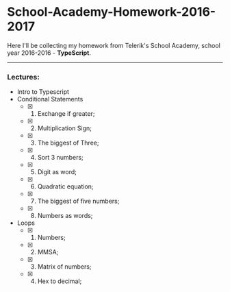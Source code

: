 # School-Academy-Homework-2016-2017

Here I'll be collecting my homework from Telerik's School Academy, school year 2016-2016 - **TypeScript**.

<hr>

### Lectures:

- Intro to Typescript
 - Conditional Statements
    - [x] 01. Exchange if greater;
    - [x] 02. Multiplication Sign;
    - [x] 03. The biggest of Three;
    - [x] 04. Sort 3 numbers;
    - [x] 05. Digit as word;
    - [x] 06. Quadratic equation;
    - [x] 07. The biggest of five numbers;
    - [x] 08. Numbers as words;
  - Loops
    - [x] 01. Numbers;
    - [x] 02. MMSA;
    - [x] 03. Matrix of numbers;
    - [x] 04. Hex to decimal;


